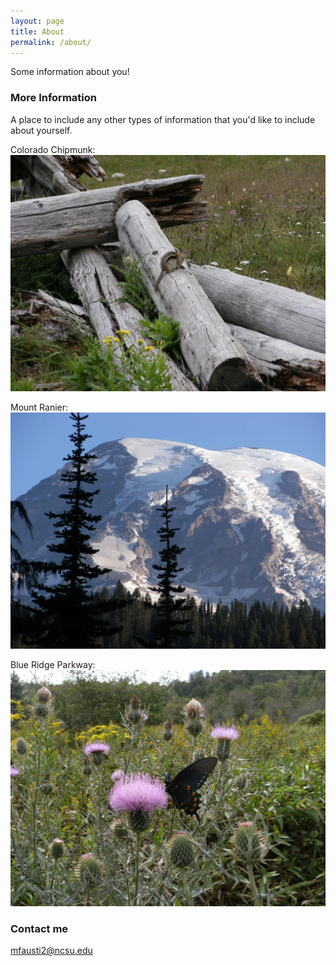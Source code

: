 ```yaml
---
layout: page
title: About
permalink: /about/
---
```


Some information about you!

### More Information

A place to include any other types of information that you'd like to include about yourself.


Colorado Chipmunk: ![](/images/DSCF1412.JPG)

Mount Ranier: ![](/images/MtRanier.jpg) 

Blue Ridge Parkway: ![](/images/ParkWayButterfly.jpg) 

### Contact me

[mfausti2@ncsu.edu](mailto:mfausti2@ncsu.edu)
